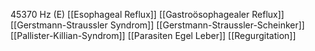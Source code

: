 45370 Hz (E)
[[Esophageal Reflux]]
[[Gastroösophagealer Reflux]]
[[Gerstmann-Straussler Syndrom]]
[[Gerstmann-Straussler-Scheinker]]
[[Pallister-Killian-Syndrom]]
[[Parasiten Egel Leber]]
[[Regurgitation]]